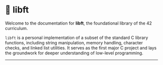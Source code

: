 # 🧰 libft

Welcome to the documentation for **libft**, the foundational library of the 42 curriculum.

`libft` is a personal implementation of a subset of the standard C library functions, including string manipulation, memory handling, character checks, and linked list utilities. It serves as the first major C project and lays the groundwork for deeper understanding of low-level programming.

---

